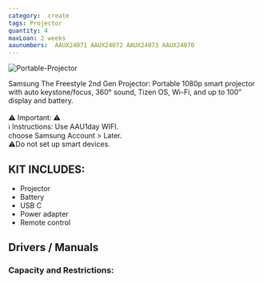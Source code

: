 ```yaml
---
category:  create
tags: Projector
quantity: 4
maxLoan: 2 weeks
aaunumbers:  AAUX24071 AAUX24072 AAUX24073 AAUX24070
---
```

![Portable-Projector](https://m.media-amazon.com/images/I/71u4IRKLTFL.jpg)

Samsung The Freestyle 2nd Gen Projector: Portable 1080p smart projector with auto keystone/focus, 360° sound, Tizen OS, Wi-Fi, and up to 100” display and battery.<br><br>⚠️ Important: ⚠️<br>ℹ️ Instructions: Use AAU1day WIFI.<br>choose Samsung Account > Later.<br>⚠️Do not set up smart devices.
## KIT INCLUDES:
-  Projector 
-  Battery  
-  USB C  
-  Power adapter 
-  Remote control

## Drivers / Manuals
[]()



### Capacity and Restrictions:
